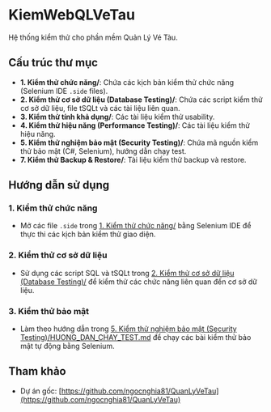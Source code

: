 # KiemWebQLVeTau

Hệ thống kiểm thử cho phần mềm Quản Lý Vé Tàu.

## Cấu trúc thư mục

- **1. Kiểm thử chức năng/**: Chứa các kịch bản kiểm thử chức năng (Selenium IDE `.side` files).
- **2. Kiểm thử cơ sở dữ liệu (Database Testing)/**: Chứa các script kiểm thử cơ sở dữ liệu, file tSQLt và các tài liệu liên quan.
- **3. Kiểm thử tính khả dụng/**: Các tài liệu kiểm thử usability.
- **4. Kiểm thử hiệu năng (Performance Testing)/**: Các tài liệu kiểm thử hiệu năng.
- **5. Kiểm thử nghiệm bảo mật (Security Testing)/**: Chứa mã nguồn kiểm thử bảo mật (C#, Selenium), hướng dẫn chạy test.
- **7. Kiểm thử Backup & Restore/**: Tài liệu kiểm thử backup và restore.

## Hướng dẫn sử dụng

### 1. Kiểm thử chức năng

- Mở các file `.side` trong [1. Kiểm thử chức năng/](1.%20Ki%E1%BB%83m%20th%E1%BB%AD%20ch%E1%BB%A9c%20n%C4%83ng/) bằng Selenium IDE để thực thi các kịch bản kiểm thử giao diện.

### 2. Kiểm thử cơ sở dữ liệu

- Sử dụng các script SQL và tSQLt trong [2. Kiểm thử cơ sở dữ liệu (Database Testing)/](2.%20Ki%E1%BB%83m%20th%E1%BB%AD%20c%C6%A1%20s%E1%BB%9F%20d%E1%BB%AF%20li%E1%BB%87u%20(Database%20Testing)/) để kiểm thử các chức năng liên quan đến cơ sở dữ liệu.

### 3. Kiểm thử bảo mật

- Làm theo hướng dẫn trong [5. Kiểm thử nghiệm bảo mật (Security Testing)/HUONG_DAN_CHAY_TEST.md](5.%20Ki%E1%BB%83m%20th%E1%BB%AD%20nghi%E1%BB%87m%20b%E1%BA%A3o%20m%E1%BA%ADt%20(Security%20Testing)/HUONG_DAN_CHAY_TEST.md) để chạy các bài kiểm thử bảo mật tự động bằng Selenium.

## Tham khảo

- Dự án gốc: [https://github.com/ngocnghia81/QuanLyVeTau](https://github.com/ngocnghia81/QuanLyVeTau)